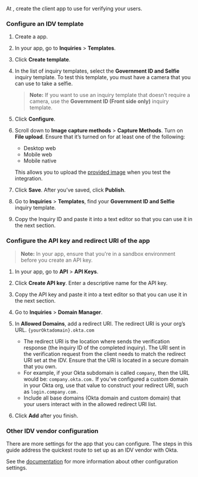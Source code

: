 At [<StackSnippet snippet="idp" inline />](https://withpersona.com/), create the client app to use for verifying your users.

### Configure an IDV template

1. Create a <StackSnippet snippet="idp" inline /> app.

1. In your <StackSnippet snippet="idp" inline /> app, go to **Inquiries** > **Templates**.

1. Click **Create template**.

1. In the list of inquiry templates, select the **Government ID and Selfie** inquiry template. To test this template, you must have a camera that you can use to take a selfie.

   > **Note:** If you want to use an inquiry template that doesn’t require a camera, use the **Government ID (Front side only)** inquiry template.

1. Click **Configure**.

1. Scroll down to **Image capture methods** > **Capture Methods**. Turn on **File upload**. Ensure that it’s turned on for at least one of the following:

   * Desktop web
   * Mobile web
   * Mobile native

   This allows you to upload the [provided image](#test-image) when you test the integration.

1. Click **Save**. After you’ve saved, click **Publish**.

1. Go to **Inquiries** > **Templates**, find your **Government ID and Selfie** inquiry template.

1. Copy the Inquiry ID and paste it into a text editor so that you can use it in the next section.

### Configure the API key and redirect URI of the <StackSnippet snippet="idp" inline /> app

> **Note:** In your <StackSnippet snippet="idp" inline /> app, ensure that you're in a sandbox environment before you create an API key.

1. In your <StackSnippet snippet="idp" inline /> app, go to **API** > **API Keys**.

1. Click **Create API key**. Enter a descriptive name for the API key.

1. Copy the API key and paste it into a text editor so that you can use it in the next section.

1. Go to **Inquiries** > **Domain Manager**.

1. In **Allowed Domains**, add a redirect URI. The redirect URI is your org’s URL. `{yourOktadomain}.okta.com`

   * The redirect URI is the location where <StackSnippet snippet="idp" inline /> sends the verification response (the inquiry ID of the completed inquiry). The URI sent in the verification request from the client needs to match the redirect URI set at the IDV. Ensure that the URI is located in a secure domain that you own.
   * For example, if your Okta subdomain is called `company`, then the URL would be: `company.okta.com.` If you’ve configured a custom domain in your Okta org, use that value to construct your redirect URI, such as `login.company.com.`
   * Include all base domains (Okta domain and custom domain) that your users interact with in the allowed redirect URI list.

1. Click **Add** after you finish.

### Other IDV vendor configuration

There are more settings for the <StackSnippet snippet="idp" inline /> app that you can configure. The steps in this guide address the quickest route to set up <StackSnippet snippet="idp" inline /> as an IDV vendor with Okta.

See the [<StackSnippet snippet="idp" inline /> documentation](https://docs.withpersona.com/docs/getting-started) for more information about other configuration settings.

